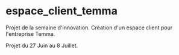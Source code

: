 # espace_client_temma
Projet de la semaine d'innovation. Création d'un espace client pour l'entreprise Temma.

Projet du 27 Juin au 8 Juillet.